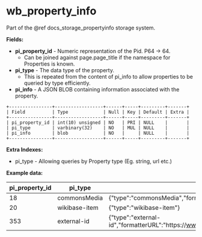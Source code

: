 # wb_property_info

Part of the @ref docs_storage_propertyinfo storage system.

**Fields:**

 - **pi_property_id** - Numeric representation of the Pid. P64 -> 64.
   - Can be joined against page.page_title if the namespace for Properties is known.
 - **pi_type** - The data type of the property.
   - This is repeated from the content of pi_info to allow properties to be queried by type efficiently.
 - **pi_info** - A JSON BLOB containing information associated with the property.

```
+----------------+------------------+------+-----+---------+-------+
| Field          | Type             | Null | Key | Default | Extra |
+----------------+------------------+------+-----+---------+-------+
| pi_property_id | int(10) unsigned | NO   | PRI | NULL    |       |
| pi_type        | varbinary(32)    | NO   | MUL | NULL    |       |
| pi_info        | blob             | NO   |     | NULL    |       |
+----------------+------------------+------+-----+---------+-------+
```

**Extra Indexes:**
 - pi_type - Allowing queries by Property type (Eg. string, url etc.)

**Example data:**

| pi_property_id  | pi_type      | pi_info                 |
| ----------------| ------------ | ----------------------- |
| 18              | commonsMedia | {"type":"commonsMedia","formatterURL":"https:\/\/commons.wikimedia.org\/wiki\/File:$1"} |
| 20              | wikibase-item| {"type":"wikibase-item"} |
| 353             | external-id  | {"type":"external-id","formatterURL":"https:\/\/www.genenames.org\/tools\/search\/#!\/all?query=$1"} |
